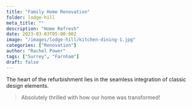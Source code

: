 ```yaml
---
title: "Family Home Renovation"
folder: lodge-hill
meta_title: ""
description: "Home Refresh"
date: 2023-03-03T05:00:00Z
image: "/images/lodge-hill/kitchen-dining-1.jpg"
categories: ["Renovation"]
author: "Rachel Power"
tags: ["Surrey", "Farnham"]
draft: false
---
```


The heart of the refurbishment lies in the seamless integration of classic design elements.

> Absolutely thrilled with how our home was transformed!